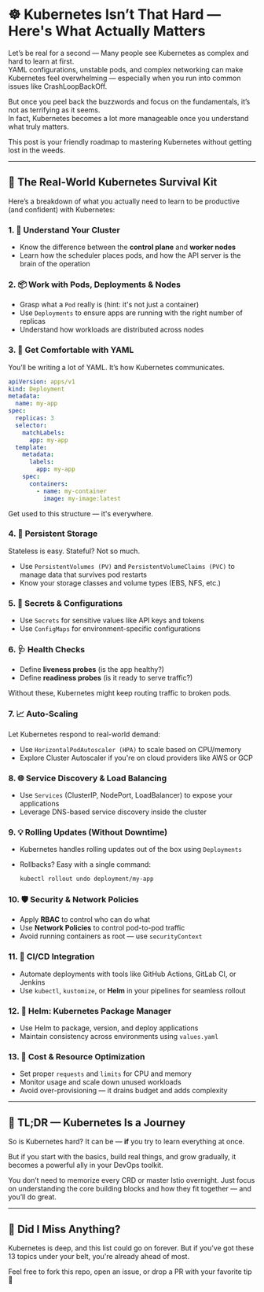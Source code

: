 # ☸️ Kubernetes Isn’t That Hard — Here's What Actually Matters

Let’s be real for a second — Many people see Kubernetes as complex and hard to learn at first.  
YAML configurations, unstable pods, and complex networking can make Kubernetes feel overwhelming — especially when you run into common issues like CrashLoopBackOff.  

But once you peel back the buzzwords and focus on the fundamentals, it’s not as terrifying as it seems.  
In fact, Kubernetes becomes a lot more manageable once you understand what truly matters.  

This post is your friendly roadmap to mastering Kubernetes without getting lost in the weeds.

---

## 🚀 The Real-World Kubernetes Survival Kit

Here’s a breakdown of what you actually need to learn to be productive (and confident) with Kubernetes:

### 1. 🧠 Understand Your Cluster

- Know the difference between the **control plane** and **worker nodes**
- Learn how the scheduler places pods, and how the API server is the brain of the operation

### 2. 📦 Work with Pods, Deployments & Nodes

- Grasp what a `Pod` really is (hint: it's not just a container)
- Use `Deployments` to ensure apps are running with the right number of replicas
- Understand how workloads are distributed across nodes

### 3. 📝 Get Comfortable with YAML

You’ll be writing a lot of YAML. It’s how Kubernetes communicates.

```yaml
apiVersion: apps/v1
kind: Deployment
metadata:
  name: my-app
spec:
  replicas: 3
  selector:
    matchLabels:
      app: my-app
  template:
    metadata:
      labels:
        app: my-app
    spec:
      containers:
        - name: my-container
          image: my-image:latest
````

Get used to this structure — it's everywhere.

### 4. 💾 Persistent Storage

Stateless is easy. Stateful? Not so much.

* Use `PersistentVolumes (PV)` and `PersistentVolumeClaims (PVC)` to manage data that survives pod restarts
* Know your storage classes and volume types (EBS, NFS, etc.)

### 5. 🔐 Secrets & Configurations

* Use `Secrets` for sensitive values like API keys and tokens
* Use `ConfigMaps` for environment-specific configurations

### 6. 🩺 Health Checks

* Define **liveness probes** (is the app healthy?)
* Define **readiness probes** (is it ready to serve traffic?)

Without these, Kubernetes might keep routing traffic to broken pods.

### 7. 📈 Auto-Scaling

Let Kubernetes respond to real-world demand:

* Use `HorizontalPodAutoscaler (HPA)` to scale based on CPU/memory
* Explore Cluster Autoscaler if you're on cloud providers like AWS or GCP

### 8. 🌐 Service Discovery & Load Balancing

* Use `Services` (ClusterIP, NodePort, LoadBalancer) to expose your applications
* Leverage DNS-based service discovery inside the cluster

### 9. 💡 Rolling Updates (Without Downtime)

* Kubernetes handles rolling updates out of the box using `Deployments`
* Rollbacks? Easy with a single command:

  ```bash
  kubectl rollout undo deployment/my-app
  ```

### 10. 🛡️ Security & Network Policies

* Apply **RBAC** to control who can do what
* Use **Network Policies** to control pod-to-pod traffic
* Avoid running containers as root — use `securityContext`

### 11. 🔧 CI/CD Integration

* Automate deployments with tools like GitHub Actions, GitLab CI, or Jenkins
* Use `kubectl`, `kustomize`, or **Helm** in your pipelines for seamless rollout

### 12. 🧰 Helm: Kubernetes Package Manager

* Use Helm to package, version, and deploy applications
* Maintain consistency across environments using `values.yaml`

### 13. 💸 Cost & Resource Optimization

* Set proper `requests` and `limits` for CPU and memory
* Monitor usage and scale down unused workloads
* Avoid over-provisioning — it drains budget and adds complexity

---

## 📌 TL;DR — Kubernetes Is a Journey

So is Kubernetes hard? It can be — **if** you try to learn everything at once.

But if you start with the basics, build real things, and grow gradually, it becomes a powerful ally in your DevOps toolkit.

You don’t need to memorize every CRD or master Istio overnight.
Just focus on understanding the core building blocks and how they fit together — and you’ll do great.

---

## 🤔 Did I Miss Anything?

Kubernetes is deep, and this list could go on forever.
But if you've got these 13 topics under your belt, you're already ahead of most.

Feel free to fork this repo, open an issue, or drop a PR with your favorite tip 💬
